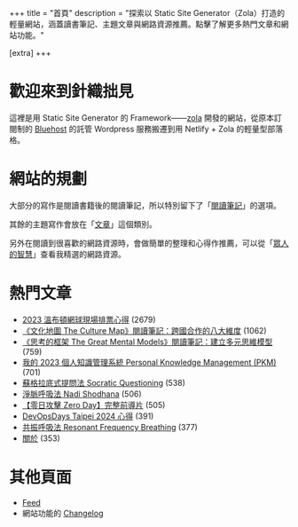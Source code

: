 +++
title = "首頁"
description = "探索以 Static Site Generator（Zola）打造的輕量網站，涵蓋讀書筆記、主題文章與網路資源推薦。點擊了解更多熱門文章和網站功能。"

[extra]
+++

# 歡迎來到針織拙見

這裡是用 Static Site Generator 的 Framework——[zola](https://www.getzola.org/documentation/getting-started/overview/) 開發的網站，從原本訂閱制的 [Bluehost](https://www.bluehost.com/) 的託管 Wordpress 服務搬遷到用 Netlify + Zola 的輕量型部落格。

# 網站的規劃

大部分的寫作是閱讀書籍後的閱讀筆記，所以特別留下了「[閱讀筆記](reading-notes/)」的選項。

其餘的主題寫作會放在「[文章](blog/)」這個類別。

另外在閱讀到很喜歡的網路資源時，會做簡單的整理和心得作推薦，可以從「[眾人的智慧](wistom/)」查看我精選的網路資源。

# 熱門文章
* [2023 溫布頓網球現場排票心得](/blog/2023-wimbledon-tennis/) <span class="view-count">(2679)</span>
* [《文化地圖 The Culture Map》閱讀筆記：跨國合作的八大維度](/reading-notes/the-culture-map/) <span class="view-count">(1062)</span>
* [《思考的框架 The Great Mental Models》閱讀筆記：建立多元思維模型](/reading-notes/the-great-mental-models/) <span class="view-count">(759)</span>
* [我的 2023 個人知識管理系統 Personal Knowledge Management (PKM)](/blog/2023-personal-knowledge-management/) <span class="view-count">(701)</span>
* [蘇格拉底式提問法 Socratic Questioning](/wisdom/methods/socratic-questioning/) <span class="view-count">(538)</span>
* [淨脈呼吸法 Nadi Shodhana](/wisdom/methods/nadi-shodhana/) <span class="view-count">(506)</span>
* [【零日攻擊 Zero Day】完整前導片](/wisdom/videos/zero-day-trailer/) <span class="view-count">(505)</span>
* [DevOpsDays Taipei 2024 心得](/blog/2024-devopsdays-taipei/) <span class="view-count">(391)</span>
* [共振呼吸法 Resonant Frequency Breathing](/wisdom/methods/resonant-frequency-breathing/) <span class="view-count">(377)</span>
* [關於](/about/) <span class="view-count">(353)</span>


# 其他頁面
* [Feed](/atom.xml)
* 網站功能的 [Changelog](@/changelog/index.md)
